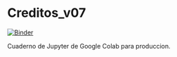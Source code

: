 # Creditos_v07

[![Binder](https://mybinder.org/badge_logo.svg)](https://mybinder.org/v2/gh/ragnor-devop/Creditos_v07/HEAD)

Cuaderno de Jupyter de Google Colab para produccion.

